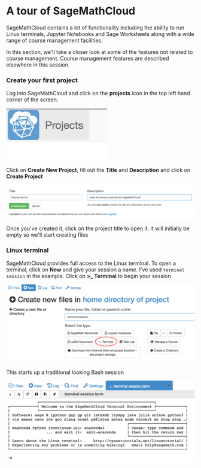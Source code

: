 # A tour of SageMathCloud

SageMathCloud contains a lot of functionality including the ability to run Linux terminals, Jupyter Notebooks and Sage Worksheets along with a wide range of course management facilities. 

In this section, we'll take a closer look at some of the features not related to course management. Course management features are described elsewhere in this session.

### Create your first project

Log into SageMathCloud and click on the **projects** icon in the top left hand corner of the screen.

![Projects icon](../creating_a_course/assets/projects.png)

Click on **Create New Project**, fill out the **Title** and **Description** and click on **Create Project**

![Create Project](./assets/project_playing.png)

Once you've created it, click on the project title to open it. It will initially be empty so we'll start creating files

### Linux terminal

SageMathCloud provides full access to the Linux terminal. To open a terminal, click on **New** and give your session a name. I've used `terminal session` in the example. Click on **>_ Terminal** to begin your session

![Create Terminal](./assets/open_terminal.png)

This starts up a traditional looking Bash session

![Running Terminal](./assets/terminal.png)


 
